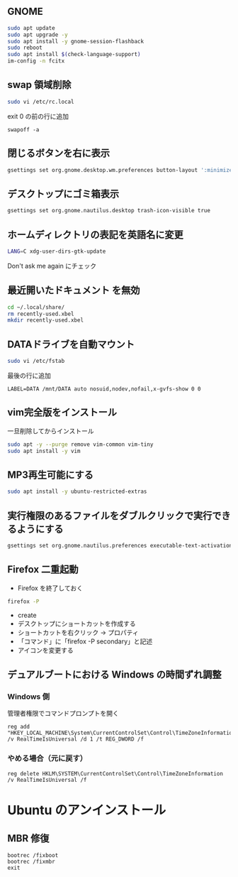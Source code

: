 ## GNOME
```bash
sudo apt update
sudo apt upgrade -y
sudo apt install -y gnome-session-flashback
sudo reboot
sudo apt install $(check-language-support)
im-config -n fcitx
```
## swap 領域削除
```bash
sudo vi /etc/rc.local
```
exit 0 の前の行に追加
```
swapoff -a
```
## 閉じるボタンを右に表示
```bash
gsettings set org.gnome.desktop.wm.preferences button-layout ':minimize,maximize,close'
```

## デスクトップにゴミ箱表示
```bash
gsettings set org.gnome.nautilus.desktop trash-icon-visible true
```

## ホームディレクトリの表記を英語名に変更
```bash
LANG=C xdg-user-dirs-gtk-update
```
Don't ask me again にチェック

## 最近開いたドキュメント を無効
```bash
cd ~/.local/share/
rm recently-used.xbel
mkdir recently-used.xbel
```

## DATAドライブを自動マウント
```bash
sudo vi /etc/fstab
```
最後の行に追加
```
LABEL=DATA /mnt/DATA auto nosuid,nodev,nofail,x-gvfs-show 0 0
```

## vim完全版をインストール
一旦削除してからインストール
```bash
sudo apt -y --purge remove vim-common vim-tiny
sudo apt install -y vim
```

## MP3再生可能にする
```bash
sudo apt install -y ubuntu-restricted-extras
```

## 実行権限のあるファイルをダブルクリックで実行できるようにする
```bash
gsettings set org.gnome.nautilus.preferences executable-text-activation ask
```

## Firefox 二重起動
* Firefox を終了しておく
```bash
firefox -P
```
* create
* デスクトップにショートカットを作成する
* ショートカットを右クリック -> プロパティ
* 「コマンド」に「firefox -P secondary」と記述
* アイコンを変更する

## デュアルブートにおける Windows の時間ずれ調整
### Windows 側
管理者権限でコマンドプロンプトを開く
```
reg add "HKEY_LOCAL_MACHINE\System\CurrentControlSet\Control\TimeZoneInformation" /v RealTimeIsUniversal /d 1 /t REG_DWORD /f
```
### やめる場合（元に戻す）
```
reg delete HKLM\SYSTEM\CurrentControlSet\Control\TimeZoneInformation /v RealTimeIsUniversal /f
```

# Ubuntu のアンインストール
## MBR 修復

```
bootrec /fixboot
bootrec /fixmbr
exit
```
